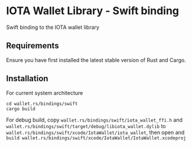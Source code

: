 # IOTA Wallet Library - Swift binding

Swift binding to the IOTA wallet library

## Requirements

Ensure you have first installed the latest stable version of Rust and Cargo.

## Installation

For current system architecture
```
cd wallet.rs/bindings/swift
cargo build
```

For debug build, copy `wallet.rs/bindings/swift/iota_wallet_ffi.h` and `wallet.rs/bindings/swift/target/debug/libiota_wallet.dylib` to `wallet.rs/bindings/swift/xcode/IotaWallet/iota_wallet`, then open and `build wallet.rs/bindings/swift/xcode/IotaWallet/IotaWallet.xcodeproj`

